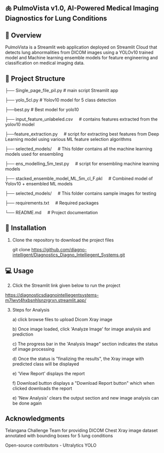 ## 🫁 PulmoVista v1.0, AI-Powered Medical Imaging Diagnostics for Lung Conditions

## 🚀 Overview

PulmoVista is a Streamlit web application deployed on Streamlit Cloud that detects lung abnormalities from DICOM images using 
a YOLOv10 trained model and Machine learning ensemble models for feature engineering and classification on medical imaging data.

## 📁 Project Structure

├── Single_page_file_pil.py    # main script Streamlit app

├── yolo_5cl.py    # Yolov10 model for 5 class detection

├──best.py    # Best model for yolo10

├── input_feature_unlabeled.csv    &nbsp;&nbsp;&nbsp;&nbsp;# contains features extracted from the yolov10 model

├──feature_extraction.py    &nbsp;&nbsp;&nbsp;&nbsp;# script for extracting best features from Deep Learning model using various ML feature selection algorithms

├── selected_models/    &nbsp;&nbsp;&nbsp;&nbsp;# This folder contains all the machine learning models used for ensembling

├── ens_modelling_5m_test.py    &nbsp;&nbsp;&nbsp;&nbsp;# script for ensembling machine learning models

├── stacked_ensemble_model_ML_5m_cl_F.pkl    &nbsp;&nbsp;&nbsp;&nbsp;# Combined model of Yolov10 + ensembled ML models

├── selected_models/    &nbsp;&nbsp;&nbsp;&nbsp;# This folder contains sample images for testing

├── requirements.txt    &nbsp;&nbsp;&nbsp;&nbsp;# Required packages

└── README.md    &nbsp;&nbsp;&nbsp;&nbsp;# Project documentation


## 🔧 Installation

1. Clone the repository to download the project files
   
   git clone https://github.com/diagno-intelligent/Diagnostics_Diagno_Intelliegent_Systems.git

## 💻 Usage
2. Click the Streamlit link given below to run the project

https://diagnosticsdiagnointelliegentsystems-m7lwvt4hxbsnhlsnzrgrxn.streamlit.app/

3. Steps for Analysis
   
   a) click browse files to upload Dicom Xray image
   
   b) Once image loaded, click 'Analyze Image' for image analysis and prediction
   
   c) The progress bar in the 'Analysis Image" section indicates the status of image processing
   
   d) Once the status is "finalizing the results", the Xray image with predicted class will be displayed
   
   e) 'View Report' displays the report 
   
   f) Download button displays a "Download Report button" which when clicked downloads the report
   
   e) 'New Analysis' clears the output section and new image analysis can be done again
   

## Acknowledgments

Telangana Challenge Team for providing DICOM Chest Xray image dataset annotated with bounding boxes for 5 lung conditions
 
Open-source contributors - Ultralytics YOLO



